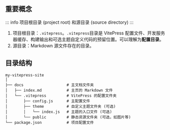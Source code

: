 ## 重要概念
::: info
项目根目录 (project root) 和源目录 (source directory)
:::

1. 项目根目录：`.vitepress`。`.vitepress`目录是 VitePress 配置文件、开发服务器缓存、构建输出和可选主题自定义代码的预留位置。可以理解为**配置目录**。
2. 源目录：Markdown 源文件存在的目录。

## 目录结构
```plaintext
my-vitepress-site
│
├── docs                   # 主文档文件夹
│   ├── index.md           # 主页的 Markdown 文件
│   └── .vitepress         # VitePress 的配置文件夹
│       ├── config.js      # 主配置文件
│       ├── theme          # 自定义主题文件夹 (可选)
│       │   └── index.js   # 主题的入口文件 (可选)
│       └── public         # 静态资源文件夹 (可选，如图片等)
└── package.json           # 项目配置文件
```


